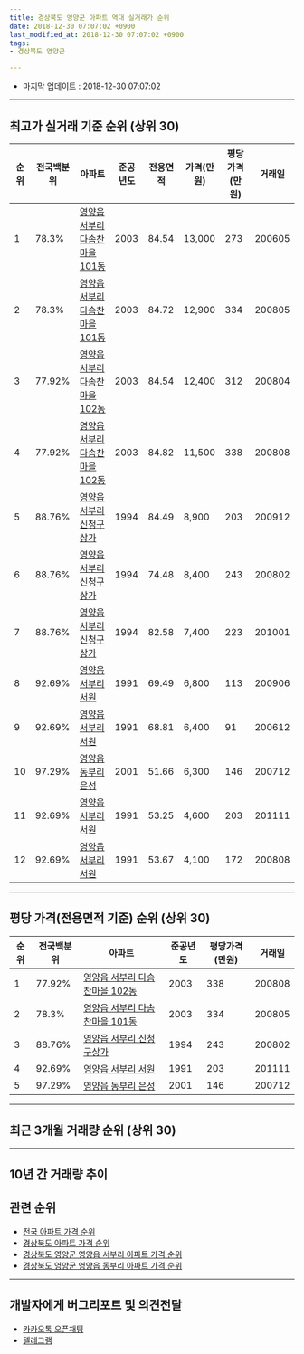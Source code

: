 ```yaml
---
title: 경상북도 영양군 아파트 역대 실거래가 순위
date: 2018-12-30 07:07:02 +0900
last_modified_at: 2018-12-30 07:07:02 +0900
tags:
- 경상북도 영양군

---
```


* 마지막 업데이트 : 2018-12-30 07:07:02

---

## 최고가 실거래 기준 순위 (상위 30)


|순위|전국백분위|아파트|준공년도|전용면적|가격(만원)|평당가격(만원)|거래일|
|---|---|---|---|---|---|---|---|
|1|78.3%|[영양읍 서부리 다솜찬마을 101동](https://search.naver.com/search.naver?query=%EA%B2%BD%EC%83%81%EB%B6%81%EB%8F%84+%EC%98%81%EC%96%91%EA%B5%B0+%EC%98%81%EC%96%91%EC%9D%8D+%EC%84%9C%EB%B6%80%EB%A6%AC+%EB%8B%A4%EC%86%9C%EC%B0%AC%EB%A7%88%EC%9D%84+101%EB%8F%99)|2003|84.54|13,000|273|200605|
|2|78.3%|[영양읍 서부리 다솜찬마을 101동](https://search.naver.com/search.naver?query=%EA%B2%BD%EC%83%81%EB%B6%81%EB%8F%84+%EC%98%81%EC%96%91%EA%B5%B0+%EC%98%81%EC%96%91%EC%9D%8D+%EC%84%9C%EB%B6%80%EB%A6%AC+%EB%8B%A4%EC%86%9C%EC%B0%AC%EB%A7%88%EC%9D%84+101%EB%8F%99)|2003|84.72|12,900|334|200805|
|3|77.92%|[영양읍 서부리 다솜찬마을 102동](https://search.naver.com/search.naver?query=%EA%B2%BD%EC%83%81%EB%B6%81%EB%8F%84+%EC%98%81%EC%96%91%EA%B5%B0+%EC%98%81%EC%96%91%EC%9D%8D+%EC%84%9C%EB%B6%80%EB%A6%AC+%EB%8B%A4%EC%86%9C%EC%B0%AC%EB%A7%88%EC%9D%84+102%EB%8F%99)|2003|84.54|12,400|312|200804|
|4|77.92%|[영양읍 서부리 다솜찬마을 102동](https://search.naver.com/search.naver?query=%EA%B2%BD%EC%83%81%EB%B6%81%EB%8F%84+%EC%98%81%EC%96%91%EA%B5%B0+%EC%98%81%EC%96%91%EC%9D%8D+%EC%84%9C%EB%B6%80%EB%A6%AC+%EB%8B%A4%EC%86%9C%EC%B0%AC%EB%A7%88%EC%9D%84+102%EB%8F%99)|2003|84.82|11,500|338|200808|
|5|88.76%|[영양읍 서부리 신청구상가](https://search.naver.com/search.naver?query=%EA%B2%BD%EC%83%81%EB%B6%81%EB%8F%84+%EC%98%81%EC%96%91%EA%B5%B0+%EC%98%81%EC%96%91%EC%9D%8D+%EC%84%9C%EB%B6%80%EB%A6%AC+%EC%8B%A0%EC%B2%AD%EA%B5%AC%EC%83%81%EA%B0%80)|1994|84.49|8,900|203|200912|
|6|88.76%|[영양읍 서부리 신청구상가](https://search.naver.com/search.naver?query=%EA%B2%BD%EC%83%81%EB%B6%81%EB%8F%84+%EC%98%81%EC%96%91%EA%B5%B0+%EC%98%81%EC%96%91%EC%9D%8D+%EC%84%9C%EB%B6%80%EB%A6%AC+%EC%8B%A0%EC%B2%AD%EA%B5%AC%EC%83%81%EA%B0%80)|1994|74.48|8,400|243|200802|
|7|88.76%|[영양읍 서부리 신청구상가](https://search.naver.com/search.naver?query=%EA%B2%BD%EC%83%81%EB%B6%81%EB%8F%84+%EC%98%81%EC%96%91%EA%B5%B0+%EC%98%81%EC%96%91%EC%9D%8D+%EC%84%9C%EB%B6%80%EB%A6%AC+%EC%8B%A0%EC%B2%AD%EA%B5%AC%EC%83%81%EA%B0%80)|1994|82.58|7,400|223|201001|
|8|92.69%|[영양읍 서부리 서원](https://search.naver.com/search.naver?query=%EA%B2%BD%EC%83%81%EB%B6%81%EB%8F%84+%EC%98%81%EC%96%91%EA%B5%B0+%EC%98%81%EC%96%91%EC%9D%8D+%EC%84%9C%EB%B6%80%EB%A6%AC+%EC%84%9C%EC%9B%90)|1991|69.49|6,800|113|200906|
|9|92.69%|[영양읍 서부리 서원](https://search.naver.com/search.naver?query=%EA%B2%BD%EC%83%81%EB%B6%81%EB%8F%84+%EC%98%81%EC%96%91%EA%B5%B0+%EC%98%81%EC%96%91%EC%9D%8D+%EC%84%9C%EB%B6%80%EB%A6%AC+%EC%84%9C%EC%9B%90)|1991|68.81|6,400|91|200612|
|10|97.29%|[영양읍 동부리 은성](https://search.naver.com/search.naver?query=%EA%B2%BD%EC%83%81%EB%B6%81%EB%8F%84+%EC%98%81%EC%96%91%EA%B5%B0+%EC%98%81%EC%96%91%EC%9D%8D+%EB%8F%99%EB%B6%80%EB%A6%AC+%EC%9D%80%EC%84%B1)|2001|51.66|6,300|146|200712|
|11|92.69%|[영양읍 서부리 서원](https://search.naver.com/search.naver?query=%EA%B2%BD%EC%83%81%EB%B6%81%EB%8F%84+%EC%98%81%EC%96%91%EA%B5%B0+%EC%98%81%EC%96%91%EC%9D%8D+%EC%84%9C%EB%B6%80%EB%A6%AC+%EC%84%9C%EC%9B%90)|1991|53.25|4,600|203|201111|
|12|92.69%|[영양읍 서부리 서원](https://search.naver.com/search.naver?query=%EA%B2%BD%EC%83%81%EB%B6%81%EB%8F%84+%EC%98%81%EC%96%91%EA%B5%B0+%EC%98%81%EC%96%91%EC%9D%8D+%EC%84%9C%EB%B6%80%EB%A6%AC+%EC%84%9C%EC%9B%90)|1991|53.67|4,100|172|200808|


---

## 평당 가격(전용면적 기준) 순위 (상위 30)


|순위|전국백분위|아파트|준공년도|평당가격(만원)|거래일|
|---|---|---|---|---|---|
|1|77.92%|[영양읍 서부리 다솜찬마을 102동](https://search.naver.com/search.naver?query=%EA%B2%BD%EC%83%81%EB%B6%81%EB%8F%84+%EC%98%81%EC%96%91%EA%B5%B0+%EC%98%81%EC%96%91%EC%9D%8D+%EC%84%9C%EB%B6%80%EB%A6%AC+%EB%8B%A4%EC%86%9C%EC%B0%AC%EB%A7%88%EC%9D%84+102%EB%8F%99)|2003|338|200808|
|2|78.3%|[영양읍 서부리 다솜찬마을 101동](https://search.naver.com/search.naver?query=%EA%B2%BD%EC%83%81%EB%B6%81%EB%8F%84+%EC%98%81%EC%96%91%EA%B5%B0+%EC%98%81%EC%96%91%EC%9D%8D+%EC%84%9C%EB%B6%80%EB%A6%AC+%EB%8B%A4%EC%86%9C%EC%B0%AC%EB%A7%88%EC%9D%84+101%EB%8F%99)|2003|334|200805|
|3|88.76%|[영양읍 서부리 신청구상가](https://search.naver.com/search.naver?query=%EA%B2%BD%EC%83%81%EB%B6%81%EB%8F%84+%EC%98%81%EC%96%91%EA%B5%B0+%EC%98%81%EC%96%91%EC%9D%8D+%EC%84%9C%EB%B6%80%EB%A6%AC+%EC%8B%A0%EC%B2%AD%EA%B5%AC%EC%83%81%EA%B0%80)|1994|243|200802|
|4|92.69%|[영양읍 서부리 서원](https://search.naver.com/search.naver?query=%EA%B2%BD%EC%83%81%EB%B6%81%EB%8F%84+%EC%98%81%EC%96%91%EA%B5%B0+%EC%98%81%EC%96%91%EC%9D%8D+%EC%84%9C%EB%B6%80%EB%A6%AC+%EC%84%9C%EC%9B%90)|1991|203|201111|
|5|97.29%|[영양읍 동부리 은성](https://search.naver.com/search.naver?query=%EA%B2%BD%EC%83%81%EB%B6%81%EB%8F%84+%EC%98%81%EC%96%91%EA%B5%B0+%EC%98%81%EC%96%91%EC%9D%8D+%EB%8F%99%EB%B6%80%EB%A6%AC+%EC%9D%80%EC%84%B1)|2001|146|200712|


---

## 최근 3개월 거래량 순위 (상위 30)


<div style="width:100%;">
    <canvas id="deal_count_ranking" height="250"></canvas>
</div>


<script>
new Chart(document.getElementById("deal_count_ranking"), {
    type: 'horizontalBar',
    data: {
        labels: ['영양읍 동부리 은성'],
        datasets: [{
            label: '실거래 수',
            data: [1],
            borderColor: "rgba(255, 0, 128, 1)",
            backgroundColor: "rgba(255, 0, 128, 0.5)",
            fill: false,
        }]
    },
    options: {
        responsive: true,
        title: {
            display: true,
            text: '최근 3개월 거래량 순위'
        },
        tooltips: {
            mode: 'index',
            intersect: false,
            callbacks: {
                title: function(tooltipItems, data) {
                    return "실거래 수:";
                },
                label: function(tooltipItem, data) {
                    return data.labels[tooltipItem.index] + ": " + tooltipItem.xLabel;
                }
            }
        },
        hover: {
            mode: 'nearest',
            intersect: true
        },
        scales: {
            xAxes: [{
                display: true,
                scaleLabel: {
                    display: true,
                    labelString: '실거래 수'
                },
                ticks: {
                    suggestedMin: 0,
                }
            }],
            yAxes: [{
                display: true,
                ticks: {
                    autoSkip: false,
                    callback: function(value, index, values) {
                        if (value.length > 15)
                            return value.substr(0, 13) + "...";
                        else
                            return value;
                    }
                },
                scaleLabel: {
                    display: false,
                }
            }]
        }
    }
});

</script>


---

## 10년 간 거래량 추이


<div style="width:100%;">
    <canvas id="deal_progress" height="250"></canvas>
</div>

<script>
new Chart(document.getElementById("deal_progress"), {
    type: 'line',
    data: {
        labels: ['200812','200901','200902','200903','200904','200905','200906','200907','200908','200909','200910','200911','200912','201001','201002','201003','201004','201005','201006','201007','201008','201009','201010','201011','201012','201101','201102','201103','201104','201105','201106','201107','201108','201109','201110','201111','201112','201201','201202','201203','201204','201205','201206','201207','201208','201209','201210','201211','201212','201301','201302','201303','201304','201305','201306','201307','201308','201309','201310','201311','201312','201401','201402','201403','201404','201405','201406','201407','201408','201409','201410','201411','201412','201501','201502','201503','201504','201505','201506','201507','201508','201509','201510','201511','201512','201601','201602','201603','201604','201605','201606','201607','201608','201609','201610','201611','201612','201701','201702','201703','201704','201705','201706','201707','201708','201709','201710','201711','201712','201801','201802','201803','201804','201805','201806','201807','201808','201809','201810','201811','201812'],
        datasets: [{
            label: '실거래 수',
            pointRadius: 1,
            data: [2, 0, 2, 4, 0, 1, 1, 1, 2, 0, 1, 0, 1, 2, 2, 1, 0, 0, 2, 1, 0, 1, 0, 1, 0, 2, 1, 0, 1, 0, 0, 0, 1, 0, 2, 2, 1, 0, 2, 0, 2, 1, 0, 1, 0, 0, 3, 2, 1, 1, 1, 4, 1, 1, 0, 0, 0, 0, 2, 0, 1, 1, 0, 1, 1, 0, 0, 2, 0, 0, 0, 0, 1, 1, 2, 2, 0, 0, 0, 1, 3, 0, 1, 1, 0, 0, 2, 2, 0, 0, 2, 1, 2, 0, 1, 2, 0, 0, 2, 4, 1, 1, 0, 0, 1, 1, 0, 0, 0, 1, 0, 0, 0, 0, 0, 1, 0, 0, 0, 1, 0],
            borderColor: "rgba(255, 201, 14, 1)",
            backgroundColor: "rgba(255, 201, 14, 0.5)",
            fill: true,
        }]
    },
    options: {
        responsive: true,
        title: {
            display: true,
            text: '10년간 거래량 추이'
        },
        tooltips: {
            mode: 'index',
            intersect: false,
        },
        hover: {
            mode: 'nearest',
            intersect: true
        },
        scales: {
            xAxes: [{
                display: true,
                scaleLabel: {
                    display: true,
                    labelString: '년/월'
                }
            }],
            yAxes: [{
                display: true,
                ticks: {
                    suggestedMin: 0,
                },
                scaleLabel: {
                    display: true,
                    labelString: '실거래 수'
                }
            }]
        }
    }
});

</script>


## 관련 순위

- [전국 아파트 가격 순위](https://inasie.github.io/apt-ranking/전국)
- [경상북도 아파트 가격 순위](https://inasie.github.io/apt-ranking/경상북도)
- [경상북도 영양군 영양읍 서부리 아파트 가격 순위](https://inasie.github.io/apt-ranking/경상북도-영양군-영양읍-서부리)
- [경상북도 영양군 영양읍 동부리 아파트 가격 순위](https://inasie.github.io/apt-ranking/경상북도-영양군-영양읍-동부리)


---

## 개발자에게 버그리포트 및 의견전달

- [카카오톡 오픈채팅](https://open.kakao.com/o/gLJUAP4)
- [텔레그램](https://t.me/inasie)

